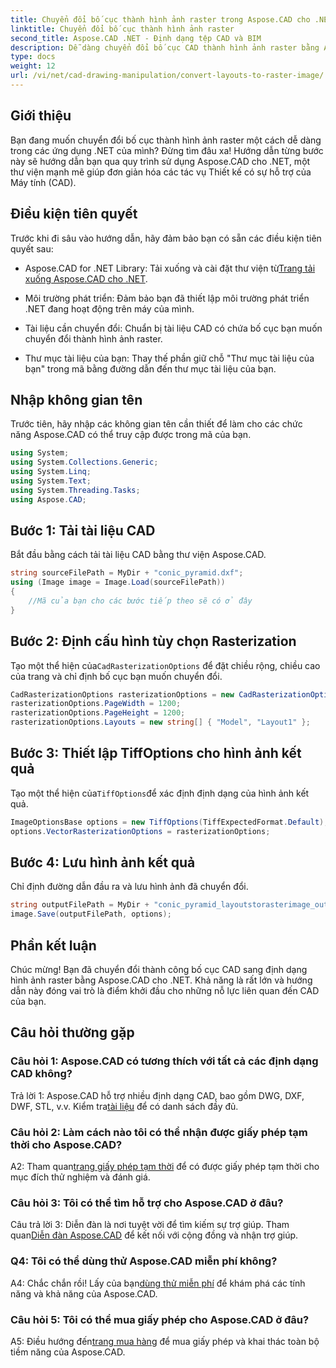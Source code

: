 ```yaml
---
title: Chuyển đổi bố cục thành hình ảnh raster trong Aspose.CAD cho .NET
linktitle: Chuyển đổi bố cục thành hình ảnh raster
second_title: Aspose.CAD .NET - Định dạng tệp CAD và BIM
description: Dễ dàng chuyển đổi bố cục CAD thành hình ảnh raster bằng Aspose.CAD cho .NET. Nâng cao sự phát triển của bạn với khả năng thao tác CAD mạnh mẽ.
type: docs
weight: 12
url: /vi/net/cad-drawing-manipulation/convert-layouts-to-raster-image/
---
```

## Giới thiệu

Bạn đang muốn chuyển đổi bố cục thành hình ảnh raster một cách dễ dàng trong các ứng dụng .NET của mình? Đừng tìm đâu xa! Hướng dẫn từng bước này sẽ hướng dẫn bạn qua quy trình sử dụng Aspose.CAD cho .NET, một thư viện mạnh mẽ giúp đơn giản hóa các tác vụ Thiết kế có sự hỗ trợ của Máy tính (CAD).

## Điều kiện tiên quyết

Trước khi đi sâu vào hướng dẫn, hãy đảm bảo bạn có sẵn các điều kiện tiên quyết sau:

- Aspose.CAD for .NET Library: Tải xuống và cài đặt thư viện từ[Trang tải xuống Aspose.CAD cho .NET](https://releases.aspose.com/cad/net/).

- Môi trường phát triển: Đảm bảo bạn đã thiết lập môi trường phát triển .NET đang hoạt động trên máy của mình.

- Tài liệu cần chuyển đổi: Chuẩn bị tài liệu CAD có chứa bố cục bạn muốn chuyển đổi thành hình ảnh raster.

- Thư mục tài liệu của bạn: Thay thế phần giữ chỗ "Thư mục tài liệu của bạn" trong mã bằng đường dẫn đến thư mục tài liệu của bạn.

## Nhập không gian tên

Trước tiên, hãy nhập các không gian tên cần thiết để làm cho các chức năng Aspose.CAD có thể truy cập được trong mã của bạn.

```csharp
using System;
using System.Collections.Generic;
using System.Linq;
using System.Text;
using System.Threading.Tasks;
using Aspose.CAD;
```

## Bước 1: Tải tài liệu CAD

Bắt đầu bằng cách tải tài liệu CAD bằng thư viện Aspose.CAD.

```csharp
string sourceFilePath = MyDir + "conic_pyramid.dxf";
using (Image image = Image.Load(sourceFilePath))
{
    //Mã của bạn cho các bước tiếp theo sẽ có ở đây
}
```

## Bước 2: Định cấu hình tùy chọn Rasterization

 Tạo một thể hiện của`CadRasterizationOptions` để đặt chiều rộng, chiều cao của trang và chỉ định bố cục bạn muốn chuyển đổi.

```csharp
CadRasterizationOptions rasterizationOptions = new CadRasterizationOptions();
rasterizationOptions.PageWidth = 1200;
rasterizationOptions.PageHeight = 1200;
rasterizationOptions.Layouts = new string[] { "Model", "Layout1" };
```

## Bước 3: Thiết lập TiffOptions cho hình ảnh kết quả

 Tạo một thể hiện của`TiffOptions`để xác định định dạng của hình ảnh kết quả.

```csharp
ImageOptionsBase options = new TiffOptions(TiffExpectedFormat.Default);
options.VectorRasterizationOptions = rasterizationOptions;
```

## Bước 4: Lưu hình ảnh kết quả

Chỉ định đường dẫn đầu ra và lưu hình ảnh đã chuyển đổi.

```csharp
string outputFilePath = MyDir + "conic_pyramid_layoutstorasterimage_out.tiff";
image.Save(outputFilePath, options);
```

## Phần kết luận

Chúc mừng! Bạn đã chuyển đổi thành công bố cục CAD sang định dạng hình ảnh raster bằng Aspose.CAD cho .NET. Khả năng là rất lớn và hướng dẫn này đóng vai trò là điểm khởi đầu cho những nỗ lực liên quan đến CAD của bạn.

## Câu hỏi thường gặp

### Câu hỏi 1: Aspose.CAD có tương thích với tất cả các định dạng CAD không?

 Trả lời 1: Aspose.CAD hỗ trợ nhiều định dạng CAD, bao gồm DWG, DXF, DWF, STL, v.v. Kiểm tra[tài liệu](https://reference.aspose.com/cad/net/) để có danh sách đầy đủ.

### Câu hỏi 2: Làm cách nào tôi có thể nhận được giấy phép tạm thời cho Aspose.CAD?

 A2: Tham quan[trang giấy phép tạm thời](https://purchase.aspose.com/temporary-license/) để có được giấy phép tạm thời cho mục đích thử nghiệm và đánh giá.

### Câu hỏi 3: Tôi có thể tìm hỗ trợ cho Aspose.CAD ở đâu?

 Câu trả lời 3: Diễn đàn là nơi tuyệt vời để tìm kiếm sự trợ giúp. Tham quan[Diễn đàn Aspose.CAD](https://forum.aspose.com/c/cad/19) để kết nối với cộng đồng và nhận trợ giúp.

### Q4: Tôi có thể dùng thử Aspose.CAD miễn phí không?

 A4: Chắc chắn rồi! Lấy của bạn[dùng thử miễn phí](https://releases.aspose.com/) để khám phá các tính năng và khả năng của Aspose.CAD.

### Câu hỏi 5: Tôi có thể mua giấy phép cho Aspose.CAD ở đâu?

 A5: Điều hướng đến[trang mua hàng](https://purchase.aspose.com/buy) để mua giấy phép và khai thác toàn bộ tiềm năng của Aspose.CAD.